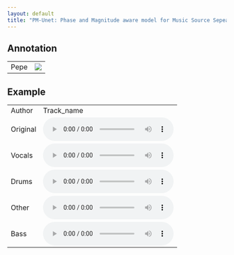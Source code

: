 ```yaml
---
layout: default
title: "PM-Unet: Phase and Magnitude aware model for Music Source Sepearation"
---
```

## Annotation
<table>
<tr>
<td>Pepe</td>
<td><img src="https://s32677.pcdn.co/wp-content/uploads/2023/05/bic_pepe_neutral_2.png.webp">
</td>
</tr>
</table>


## Example
<table>

<tr><td>Author</td><td>Track_name</td></tr>

<tr>
<td>Original</td>
<td>
<audio controls preload>
    <source src="https://drive.google.com/file/d/1iclXFFKo_i9Z-61WV8UNG_qzdRLDgqPy" type="audio/mp3">
</audio>
</td>
</tr>

<tr>
<td>Vocals</td>
<td>
<audio controls preload>
    <source src="https://drive.google.com/file/d/1iclXFFKo_i9Z-61WV8UNG_qzdRLDgqPy" type="audio/mp3">
</audio>
</td>
</tr>

<tr>
<td>Drums</td>
<td>
<audio controls preload>
    <source src="https://drive.google.com/file/d/1iclXFFKo_i9Z-61WV8UNG_qzdRLDgqPy" type="audio/mp3">
</audio>
</td>
</tr>

<tr>
<td>Other</td>
<td>
<audio controls preload>
    <source src="https://drive.google.com/file/d/1iclXFFKo_i9Z-61WV8UNG_qzdRLDgqPy" type="audio/mp3">
</audio>
</td>
</tr>

<tr>
<td>Bass</td>
<td>
<audio controls preload>
    <source src="https://drive.google.com/file/d/1iclXFFKo_i9Z-61WV8UNG_qzdRLDgqPy" type="audio/mp3">
</audio>
</td>
</tr>


<!-- <tr><td>Author - Track_name</td></tr>

<tr>
<td>Original</td>
<td><audio src="" controls preload></audio></td>
</tr>

<tr>
<td>Vocals</td>
<td><audio src="" controls preload></audio></td>
</tr>

<tr>
<td>Drums</td>
<td><audio src="" controls preload></audio></td>
</tr>

<tr>
<td>Other</td>
<td><audio src="" controls preload></audio></td>
</tr>

<tr>
<td>Bass</td>
<td><audio src="" controls preload></audio></td>
</tr> -->

</table>


